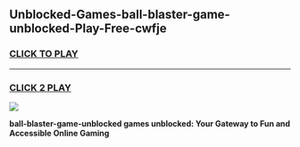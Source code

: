 
## Unblocked-Games-ball-blaster-game-unblocked-Play-Free-cwfje
<h3>
<a href="https://premium76.site?title=ball-blaster-game-unblocked&ref=20A">CLICK TO PLAY</a></h3>
<hr>

<h3>
<a href="https://premium76.site?title=ball-blaster-game-unblocked&ref=20A">CLICK 2 PLAY</a>
  
</h3>

<a href="https://premium76.site?title=ball-blaster-game-unblocked&ref=20A"><img src="https://clearcache.store/games.png"></a>


**ball-blaster-game-unblocked games unblocked: Your Gateway to Fun and Accessible Online Gaming**
